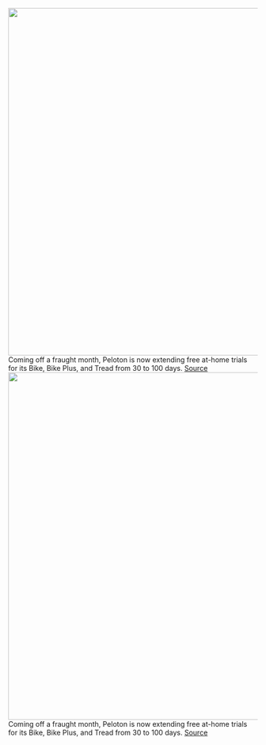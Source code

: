 <img src='https://cdn.vox-cdn.com/thumbor/0M3kt7I1mnC-1MUcXT7JDvkHXys=/0x0:2040x1360/1200x800/filters:focal(857x517:1183x843)/cdn.vox-cdn.com/uploads/chorus_image/image/70575413/akrales210108_4344_0020.0.jpg' width='700px' /><br/>
Coming off a fraught month, Peloton is now extending free at-home trials for its Bike, Bike Plus, and Tread from 30 to 100 days.
<a href='https://www.theverge.com/2022/3/3/22960205/peloton-free-trial-bike-treadmill-fitness'> Source <a/><img src='https://cdn.vox-cdn.com/thumbor/0M3kt7I1mnC-1MUcXT7JDvkHXys=/0x0:2040x1360/1200x800/filters:focal(857x517:1183x843)/cdn.vox-cdn.com/uploads/chorus_image/image/70575413/akrales210108_4344_0020.0.jpg' width='700px' /><br/>
Coming off a fraught month, Peloton is now extending free at-home trials for its Bike, Bike Plus, and Tread from 30 to 100 days.
<a href='https://www.theverge.com/2022/3/3/22960205/peloton-free-trial-bike-treadmill-fitness'> Source <a/>